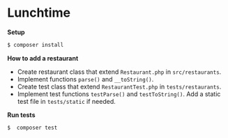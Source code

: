 # Lunchtime

**Setup**
```sh
$ composer install
```

**How to add a restaurant**
 - Create restaurant class that extend `Restaurant.php` in `src/restaurants`.
 - Implement functions `parse()` and `__toString()`.
 - Create test class that extend `RestaurantTest.php` in `tests/restaurants`.
 - Implement test functions `testParse()` and `testToString()`. Add a static test file in `tests/static` if needed.

**Run tests**
```sh
$  composer test
```
